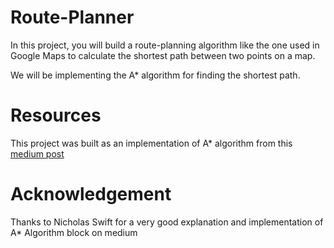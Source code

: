 # Route-Planner
In this project, you will build a route-planning algorithm like the one used in Google Maps to calculate the shortest path between two points on a map.

We will be implementing the A* algorithm for finding the shortest path.

# Resources
This project was built as an implementation of A* algorithm from this [medium post](https://medium.com/@nicholas.w.swift/easy-a-star-pathfinding-7e6689c7f7b2)

# Acknowledgement
Thanks to Nicholas Swift for a very good explanation and implementation of A* Algorithm block on medium
